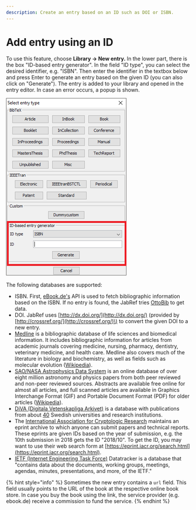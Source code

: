 ```yaml
---
description: Create an entry based on an ID such as DOI or ISBN.
---
```


# Add entry using an ID

To use this feature, choose **Library → New entry.** In the lower part, there is the box "ID-based entry generator". In the field "ID type", you can select the desired identifier, e.g. "ISBN". Then enter the identifier in the textbox below and press Enter to generate an entry based on the given ID \(you can also click on "Generate"\). The entry is added to your library and opened in the entry editor. In case an error occurs, a popup is shown.

![Screenshot of new entry dialog](../.gitbook/assets/newentrychoosetype-idgeneratorhighlighted-isbn%20%281%29%20%281%29%20%281%29.png)

The following databases are supported:

* ISBN. First, [eBook.de's](https://www.ebook.de/de/) API is used to fetch bibliographic information based on the ISBN. If no entry is found, the JabRef tries [OttoBib](https://www.ottobib.com/) to get data.
* DOI. JabRef uses [http://dx.doi.org/](http://dx.doi.org/) \(provided by [http://crossref.org/](http://crossref.org/)\) to convert the given DOI to a new entry.
* [Medline](https://www.nlm.nih.gov/bsd/medline.html) is a bibliographic database of life sciences and biomedical information. It includes bibliographic information for articles from academic journals covering medicine, nursing, pharmacy, dentistry, veterinary medicine, and health care. Medline also covers much of the literature in biology and biochemistry, as well as fields such as molecular evolution \([Wikipedia](https://en.wikipedia.org/wiki/MEDLINE)\).
* [SAO/NASA Astrophysics Data System](http://www.adsabs.harvard.edu/) is an online database of over eight million astronomy and physics papers from both peer reviewed and non-peer reviewed sources. Abstracts are available free online for almost all articles, and full scanned articles are available in Graphics Interchange Format \(GIF\) and Portable Document Format \(PDF\) for older articles \([Wikipedia](https://en.wikipedia.org/wiki/Astrophysics_Data_System)\).
* [DiVA \(Digitala Vetenskapliga Arkivet\)](http://www.diva-portal.org/) is a database with publications from about [40](https://www.diva-portal.org/smash/aboutdiva.jsf) Swedish universities and research institutions.
* The [International Association for Cryptologic Research](https://www.iacr.org/) maintains an eprint archive to which anyone can submit papers and technical reports. These eprints are given IDs based on the year of submission, e.g. the 10th submission in 2018 gets the ID "2018/10". To get the ID, you may want to use their web search form at [https://eprint.iacr.org/search.html](https://eprint.iacr.org/search.html).
* [IETF \(Internet Engineering Task Force\)](https://datatracker.ietf.org/) Datatracker is a database that "contains data about the documents, working groups, meetings, agendas, minutes, presentations, and more, of the IETF."

{% hint style="info" %}
Sometimes the new entry contains a `url` field. This field usually points to the URL of the book at the respective online book store. In case you buy the book using the link, the service provider \(e.g. ebook.de\) receive a commission to fund the service.
{% endhint %}

